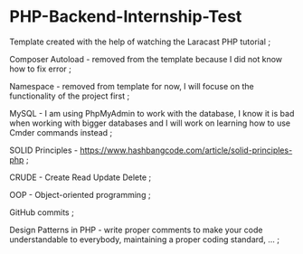 # PHP-Backend-Internship-Test
Template created with the help of watching the Laracast PHP tutorial ;

Composer Autoload - removed from the template because I did not know how to fix error ;

Namespace - removed from template for now, I will focuse on the functionality of the project first ;

MySQL - I am using PhpMyAdmin to work with the database, I know it is bad when working with bigger databases and I will work on learning how to use Cmder commands instead ;

SOLID Principles - https://www.hashbangcode.com/article/solid-principles-php ;

CRUDE - Create Read Update Delete ;

OOP - Object-oriented programming ;

GitHub commits ;

Design Patterns in PHP - write proper comments to make your code understandable to everybody, maintaining a proper coding standard, ... ;